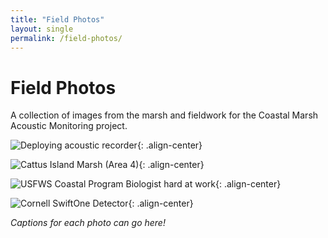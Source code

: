 ```yaml
---
title: "Field Photos"
layout: single
permalink: /field-photos/
---
```


# Field Photos

A collection of images from the marsh and fieldwork for the Coastal Marsh Acoustic Monitoring project.

![Deploying acoustic recorder](/Coastal-Marsh-Acoustic-Monitoring-Analysis/field-photos/cattus_area_4_deploying.jpg){: .align-center}

![Cattus Island Marsh (Area 4)](/Coastal-Marsh-Acoustic-Monitoring-Analysis/field-photos/Cattus_Area_4.jpg){: .align-center}

![USFWS Coastal Program Biologist hard at work](/Coastal-Marsh-Acoustic-Monitoring-Analysis/field-photos/dani_cat_area_1.jpg){: .align-center}

![Cornell SwiftOne Detector](/Coastal-Marsh-Acoustic-Monitoring-Analysis/field-photos/detector.jpg){: .align-center}

*Captions for each photo can go here!*
